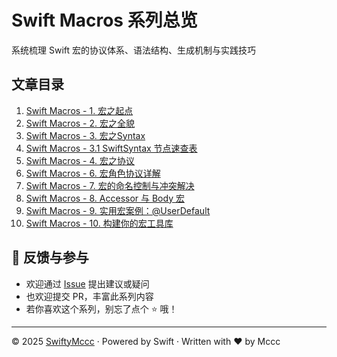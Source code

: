 # Swift Macros 系列总览

系统梳理 Swift 宏的协议体系、语法结构、生成机制与实践技巧  




##  文章目录

1. [Swift Macros - 1. 宏之起点](https://github.com/iAmMccc/SwiftyMccc/blob/main/SwiftMacro/docs/Swift%20Macros%20-%201.%20宏之起点.md)
2. [Swift Macros - 2. 宏之全貌](https://github.com/iAmMccc/SwiftyMccc/blob/main/SwiftMacro/docs/Swift%20Macros%20-%202.%20宏之全貌.md)
3. [Swift Macros - 3. 宏之Syntax](https://github.com/iAmMccc/SwiftyMccc/blob/main/SwiftMacro/docs/Swift%20Macros%20-%203.%20宏之Syntax.md)
4. [Swift Macros - 3.1 SwiftSyntax 节点速查表](https://github.com/iAmMccc/SwiftyMccc/blob/main/SwiftMacro/docs/Swift%20Macros%20-%203.1%20Syntax速查表%20.md)
5. [Swift Macros - 4. 宏之协议](https://github.com/iAmMccc/SwiftyMccc/blob/main/SwiftMacro/docs/Swift%20Macros%20-%204.%20宏之协议.md)
6. [Swift Macros - 6. 宏角色协议详解](06-role-protocols.md)
7. [Swift Macros - 7. 宏的命名控制与冲突解决](07-name-specifiers.md)
8. [Swift Macros - 8. Accessor 与 Body 宏](08-accessor-body.md)
9. [Swift Macros - 9. 实用宏案例：@UserDefault](09-userdefault-example.md)
10. [Swift Macros - 10. 构建你的宏工具库](10-macro-library.md)



## 💬 反馈与参与

- 欢迎通过 [Issue](https://github.com/iAMMccc/SwiftyMccc/issues) 提出建议或疑问  
- 也欢迎提交 PR，丰富此系列内容  
- 若你喜欢这个系列，别忘了点个 ⭐️ 哦！

---

© 2025 [SwiftyMccc](https://github.com/iAMMccc/SwiftyMccc) · Powered by Swift · Written with ❤️ by Mccc
